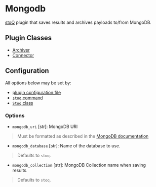 # Mongodb

[stoQ](https://stoq-framework.readthedocs.io/en/latest/index.html) plugin that saves results and archives payloads to/from MongoDB.

## Plugin Classes

- [Archiver](https://stoq-framework.readthedocs.io/en/latest/dev/archivers.html)
- [Connector](https://stoq-framework.readthedocs.io/en/latest/dev/connectors.html)

## Configuration

All options below may be set by:

- [plugin configuration file](https://stoq-framework.readthedocs.io/en/latest/dev/plugin_overview.html#configuration)
- [`stoq` command](https://stoq-framework.readthedocs.io/en/latest/gettingstarted.html#plugin-options)
- [`Stoq` class](https://stoq-framework.readthedocs.io/en/latest/dev/core.html?highlight=plugin_opts#using-providers)

### Options

- `mongodb_uri` [str]: MongoDB URI

> Must be formatted as described in the [MongoDB documentation](https://docs.mongodb.com/manual/reference/connection-string/)

- `mongodb_database` [str]: Name of the database to use.

> Defaults to `stoq`.

- `mongodb_collection` [str]: MongoDB Collection name when saving results.

> Defaults to `stoq`.
